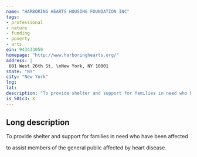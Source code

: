 ```yaml
---
name: "HARBORING HEARTS HOUSING FOUNDATION INC"
tags:
- professional
- nature
- funding
- poverty
- arts
ein: 943433059
homepage: "http://www.harboringhearts.org/"
address: |
 601 West 26th St, \nNew York, NY 10001
state: "NY"
city: "New York"
lng: 
lat: 
description: "To provide shelter and support for families in need who have been affected by heart disease. "
is_501c3: X
---
```


## Long description

To provide shelter and support for families in need who have been affected
  
  to assist members of the general public affected by heart disease. 
